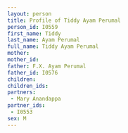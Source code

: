 ```yaml
---
layout: person
title: Profile of Tiddy Ayam Perumal
person_id: I0559
first_name: Tiddy
last_name: Ayam Perumal
full_name: Tiddy Ayam Perumal
mother: 
mother_id: 
father: F.X. Ayam Perumal
father_id: I0576
children:
children_ids:
partners:
 - Mary Anandappa
partner_ids:
 - I0553
sex: M
---
```


